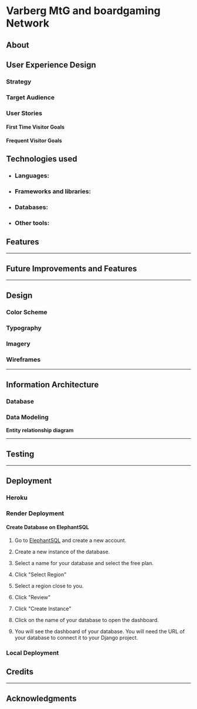 # Varberg MtG and boardgaming Network

## About


## User Experience Design

### Strategy

### Target Audience

### User Stories

#### First Time Visitor Goals

#### Frequent Visitor Goals

## Technologies used
- ### Languages:
   
- ### Frameworks and libraries:
  
- ### Databases:
 
- ### Other tools:
    

## Features

---

## Future Improvements and Features

---

## Design

### Color Scheme

### Typography


### Imagery


### Wireframes

---

## Information Architecture

### Database


### Data Modeling

**Entity relationship diagram**

---
## Testing

---
## Deployment


### Heroku



### Render Deployment

#### Create Database on ElephantSQL

1. Go to [ElephantSQL](https://www.elephantsql.com/) and create a new account.

2. Create a new instance of the database.

3. Select a name for your database and select the free plan.

4. Click "Select Region"

5. Select a region close to you.

6. Click "Review"

7. Click "Create Instance"

8. Click on the name of your database to open the dashboard.

9. You will see the dashboard of your database. You will need the URL of your database to connect it to your Django project.


### Local Deployment

## Credits

---

## Acknowledgments
